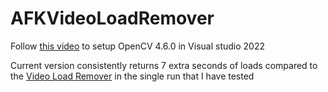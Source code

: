 # AFKVideoLoadRemover
Follow [this video](https://youtu.be/trXs2r6xSnI) to setup OpenCV 4.6.0 in Visual studio 2022

Current version consistently returns 7 extra seconds of loads compared to the [Video Load Remover](https://github.com/blegas78/autoSplitters) in the single run that I have tested
